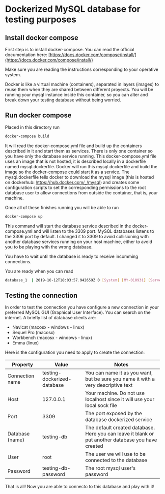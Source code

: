 # Dockerized MySQL database for testing purposes

## Install docker compose

First step is to install docker-compose. You can read the official documentation here: [https://docs.docker.com/compose/install/](https://docs.docker.com/compose/install/)

Make sure you are reading the instructions corresponding to your operative system.

Docker is like a virtual machine (containers), separated in layers (images) to reuse them when they are shared between different proyects.
You will be running your mysql instance inside this container, so you can alter and break down your testing database without being worried.

## Run docker compose

Placed in this directory run

```sh
docker-compose build
```

It will read the docker-compose.yml file and build up the containers described in it and start them as services. There is only one container so you have only the database service running.
This docker-compose.yml file uses an image that is not hosted, it is described locally in a dockerfile named mysql.dockerfile. Docker will run this mysql.dockerfile and build the image so the docker-compose could start it as a service.
The mysql.dockerfile tells docker to download the mysql image (this is hosted on dockerhub: https://hub.docker.com/_/mysql) and creates some configuration scripts to set the corresponding permissions to the root database user to allow connections from outside the container, that is, your machine.

Once all of these finishes running you will be able to run

```sh
docker-compose up
```

This command will start the database service described in the docker-compose.yml and will listen to the 3309 port. MySQL databases listens to the 3306 port by default. I changed it to 3309 to avoid collisioning with another database services running on your host machine, either to avoid you to be playing with the wrong database.

You have to wait until the database is ready to receive incomming connections.

You are ready when you can read
```sh
database_1  | 2019-10-12T18:03:57.942659Z 0 [System] [MY-010931] [Server] /usr/sbin/mysqld: ready for connections. Version: '8.0.17'  socket: '/var/run/mysqld/mysqld.sock'  port: 3306  MySQL Community Server - GPL.
```

## Testing the connection

In order to test the connection you have configure a new connection in your preferred MySQL GUI (Graphical User Interface). You can search on the internet. A briefly list of database clients are:
- Navicat (macosx - windows - linux)
- Sequel Pro (macosx)
- Workbench (macosx - windows - linux)
- Emma (linux)

Here is the configuration you need to apply to create the connection:

| Property    | Value  | Notes  |
| - | - | - |
| Connection name    | testing-dockerized-database  | You can name it as you want, but be sure you name it with a very descriptive text   |
| Host    | 127.0.0.1  | Your machine. Do not use localhost since it will use your local sock file   |
| Port    | 3309  | The port exposed by the database dockerized service |
| Database (name)    | testing-db  | The default created database. Here you can leave it blank or put another database you have created |
| User | root | The user we will use to be connected to the database |
| Password | testing-db-password | The root mysql user's password |

That is all! Now you are able to connecto to this database and play with it!
